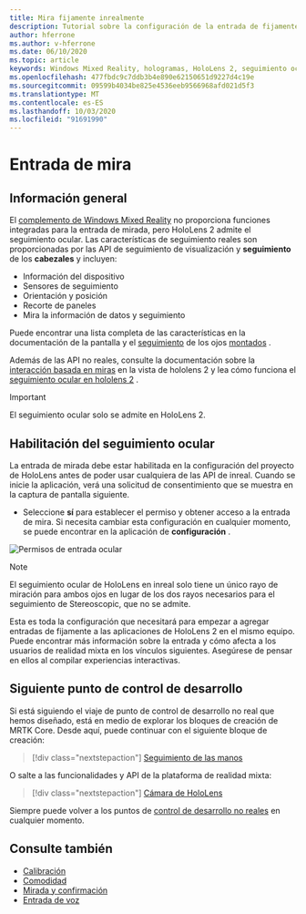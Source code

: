```yaml
---
title: Mira fijamente inrealmente
description: Tutorial sobre la configuración de la entrada de fijamente para HoloLens y el motor no real
author: hferrone
ms.author: v-hferrone
ms.date: 06/10/2020
ms.topic: article
keywords: Windows Mixed Reality, hologramas, HoloLens 2, seguimiento ocular, entrada de mirada, pantalla montada por cabeza, motor no real
ms.openlocfilehash: 477fbdc9c7ddb3b4e890e62150651d9227d4c19e
ms.sourcegitcommit: 09599b4034be825e4536eeb9566968afd021d5f3
ms.translationtype: MT
ms.contentlocale: es-ES
ms.lasthandoff: 10/03/2020
ms.locfileid: "91691990"
---
```

# <a name="gaze-input"></a>Entrada de mira

## <a name="overview"></a>Información general

El [complemento de Windows Mixed Reality](https://docs.unrealengine.com/Platforms/VR/WMR/index.html) no proporciona funciones integradas para la entrada de mirada, pero HoloLens 2 admite el seguimiento ocular. Las características de seguimiento reales son proporcionadas por las API de seguimiento de visualización y **seguimiento** de los **cabezales** y incluyen:

- Información del dispositivo
- Sensores de seguimiento
- Orientación y posición
- Recorte de paneles
- Mira la información de datos y seguimiento

Puede encontrar una lista completa de las características en la documentación de la pantalla y el [seguimiento](https://docs.unrealengine.com/BlueprintAPI/EyeTracking/index.html) de los ojos [montados](https://docs.unrealengine.com/BlueprintAPI/Input/HeadMountedDisplay/index.html) .

Además de las API no reales, consulte la documentación sobre la [interacción basada en miras](../../design/eye-gaze-interaction.md) en la vista de hololens 2 y lea cómo funciona el [seguimiento ocular en hololens 2](https://docs.microsoft.com/windows/mixed-reality/eye-tracking) .

> [!IMPORTANT]
> El seguimiento ocular solo se admite en HoloLens 2.

## <a name="enabling-eye-tracking"></a>Habilitación del seguimiento ocular
La entrada de mirada debe estar habilitada en la configuración del proyecto de HoloLens antes de poder usar cualquiera de las API de inreal. Cuando se inicie la aplicación, verá una solicitud de consentimiento que se muestra en la captura de pantalla siguiente.

- Seleccione **sí** para establecer el permiso y obtener acceso a la entrada de mira. Si necesita cambiar esta configuración en cualquier momento, se puede encontrar en la aplicación de **configuración** .

![Permisos de entrada ocular](images/unreal/eye-input-permissions.png)

> [!NOTE] 
> El seguimiento ocular de HoloLens en inreal solo tiene un único rayo de miración para ambos ojos en lugar de los dos rayos necesarios para el seguimiento de Stereoscopic, que no se admite.

Esta es toda la configuración que necesitará para empezar a agregar entradas de fijamente a las aplicaciones de HoloLens 2 en el mismo equipo. Puede encontrar más información sobre la entrada y cómo afecta a los usuarios de realidad mixta en los vínculos siguientes. Asegúrese de pensar en ellos al compilar experiencias interactivas.

## <a name="next-development-checkpoint"></a>Siguiente punto de control de desarrollo

Si está siguiendo el viaje de punto de control de desarrollo no real que hemos diseñado, está en medio de explorar los bloques de creación de MRTK Core. Desde aquí, puede continuar con el siguiente bloque de creación: 

> [!div class="nextstepaction"]
> [Seguimiento de las manos](unreal-hand-tracking.md)

O salte a las funcionalidades y API de la plataforma de realidad mixta:

> [!div class="nextstepaction"]
> [Cámara de HoloLens](unreal-hololens-camera.md)

Siempre puede volver a los puntos de [control de desarrollo no reales](unreal-development-overview.md#2-core-building-blocks) en cualquier momento.

## <a name="see-also"></a>Consulte también
* [Calibración](../../calibration.md)
* [Comodidad](../../design/comfort.md)
* [Mirada y confirmación](../../design/gaze-and-commit.md)
* [Entrada de voz](../../out-of-scope/voice-design.md)
